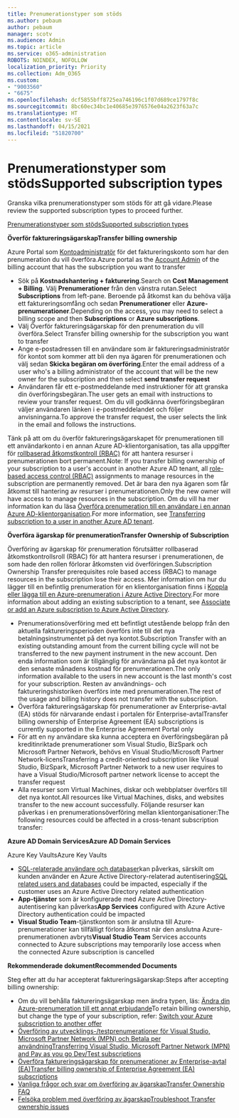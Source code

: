 ```yaml
---
title: Prenumerationstyper som stöds
ms.author: pebaum
author: pebaum
manager: scotv
ms.audience: Admin
ms.topic: article
ms.service: o365-administration
ROBOTS: NOINDEX, NOFOLLOW
localization_priority: Priority
ms.collection: Adm_O365
ms.custom:
- "9003560"
- "6675"
ms.openlocfilehash: dcf5855bff8725ea746196c1f07d689ce1797f8c
ms.sourcegitcommit: 8bc60ec34bc1e40685e3976576e04a2623f63a7c
ms.translationtype: HT
ms.contentlocale: sv-SE
ms.lasthandoff: 04/15/2021
ms.locfileid: "51820700"
---
```

# <a name="supported-subscription-types"></a><span data-ttu-id="73d2e-102">Prenumerationstyper som stöds</span><span class="sxs-lookup"><span data-stu-id="73d2e-102">Supported subscription types</span></span>

<span data-ttu-id="73d2e-103">Granska vilka prenumerationstyper som stöds för att gå vidare.</span><span class="sxs-lookup"><span data-stu-id="73d2e-103">Please review the supported subscription types to proceed further.</span></span>

[<span data-ttu-id="73d2e-104">Prenumerationstyper som stöds</span><span class="sxs-lookup"><span data-stu-id="73d2e-104">Supported subscription types</span></span>](https://docs.microsoft.com/azure/billing/billing-subscription-transfer?WT.mc_id=Portal-Microsoft_Azure_Support#supported-subscription-types)

<span data-ttu-id="73d2e-105">**Överför faktureringsägarskap**</span><span class="sxs-lookup"><span data-stu-id="73d2e-105">**Transfer billing ownership**</span></span>

<span data-ttu-id="73d2e-106">Azure Portal som [Kontoadministratör](https://ms.portal.azure.com/) för det faktureringskonto som har den prenumeration du vill överföra.</span><span class="sxs-lookup"><span data-stu-id="73d2e-106">Azure portal as the [Account Admin](https://ms.portal.azure.com/) of the billing account that has the subscription you want to transfer</span></span>

- <span data-ttu-id="73d2e-107">Sök på **Kostnadshantering + fakturering**.</span><span class="sxs-lookup"><span data-stu-id="73d2e-107">Search on **Cost Management + Billing**.</span></span> <span data-ttu-id="73d2e-108">Välj **Prenumerationer** från den vänstra rutan.</span><span class="sxs-lookup"><span data-stu-id="73d2e-108">Select **Subscriptions** from left-pane.</span></span> <span data-ttu-id="73d2e-109">Beroende på åtkomst kan du behöva välja ett faktureringsomfång och sedan **Prenumerationer** eller **Azure-prenumerationer**.</span><span class="sxs-lookup"><span data-stu-id="73d2e-109">Depending on the access, you may need to select a billing scope and then **Subscriptions** or **Azure subscriptions**.</span></span>
- <span data-ttu-id="73d2e-110">Välj Överför faktureringsägarskap för den prenumeration du vill överföra.</span><span class="sxs-lookup"><span data-stu-id="73d2e-110">Select Transfer billing ownership for the subscription you want to transfer</span></span>
- <span data-ttu-id="73d2e-111">Ange e-postadressen till en användare som är faktureringsadministratör för kontot som kommer att bli den nya ägaren för prenumerationen och välj sedan **Skicka begäran om överföring**.</span><span class="sxs-lookup"><span data-stu-id="73d2e-111">Enter the email address of a user who's a billing administrator of the account that will be the new owner for the subscription and then select **send transfer request**</span></span>
- <span data-ttu-id="73d2e-112">Användaren får ett e-postmeddelande med instruktioner för att granska din överföringsbegäran.</span><span class="sxs-lookup"><span data-stu-id="73d2e-112">The user gets an email with instructions to review your transfer request.</span></span> <span data-ttu-id="73d2e-113">Om du vill godkänna överföringsbegäran väljer användaren länken i e-postmeddelandet och följer anvisningarna.</span><span class="sxs-lookup"><span data-stu-id="73d2e-113">To approve the transfer request, the user selects the link in the email and follows the instructions.</span></span>

<span data-ttu-id="73d2e-114">Tänk på att om du överför faktureringsägarskapet för prenumerationen till ett användarkonto i en annan Azure AD-klientorganisation, tas alla uppgifter för [rollbaserad åtkomstkontroll (RBAC)](https://docs.microsoft.com/azure/role-based-access-control/overview?WT.mc_id=Portal-Microsoft_Azure_Support) för att hantera resurser i prenumerationen bort permanent.</span><span class="sxs-lookup"><span data-stu-id="73d2e-114">Note: If you transfer billing ownership of your subscription to a user's account in another Azure AD tenant, all [role-based access control (RBAC)](https://docs.microsoft.com/azure/role-based-access-control/overview?WT.mc_id=Portal-Microsoft_Azure_Support) assignments to manage resources in the subscription are permanently removed.</span></span> <span data-ttu-id="73d2e-115">Det är bara den nya ägaren som får åtkomst till hantering av resurser i prenumerationen.</span><span class="sxs-lookup"><span data-stu-id="73d2e-115">Only the new owner will have access to manage resources in the subscription.</span></span> <span data-ttu-id="73d2e-116">Om du vill ha mer information kan du läsa [Överföra prenumeration till en användare i en annan Azure AD-klientorganisation](https://docs.microsoft.com/azure/active-directory/managed-identities-azure-resources/known-issues?WT.mc_id=Portal-Microsoft_Azure_Support).</span><span class="sxs-lookup"><span data-stu-id="73d2e-116">For more information, see [Transferring subscription to a user in another Azure AD tenant](https://docs.microsoft.com/azure/active-directory/managed-identities-azure-resources/known-issues?WT.mc_id=Portal-Microsoft_Azure_Support).</span></span>

<span data-ttu-id="73d2e-117">**Överföra ägarskap för prenumeration**</span><span class="sxs-lookup"><span data-stu-id="73d2e-117">**Transfer Ownership of Subscription**</span></span>

<span data-ttu-id="73d2e-118">Överföring av ägarskap för prenumeration förutsätter rollbaserad åtkomstkontrollsroll (RBAC) för att hantera resurser i prenumerationen, de som hade den rollen förlorar åtkomsten vid överföringen.</span><span class="sxs-lookup"><span data-stu-id="73d2e-118">Subscription Ownership Transfer prerequisites role based access (RBAC) to manage resources in the subscription lose their access.</span></span> <span data-ttu-id="73d2e-119">Mer information om hur du lägger till en befintlig prenumeration för en klientorganisation finns i [Koppla eller lägga till en Azure-prenumeration i Azure Active Directory](https://docs.microsoft.com/azure/active-directory/fundamentals/active-directory-how-subscriptions-associated-directory?WT.mc_id=Portal-Microsoft_Azure_Support).</span><span class="sxs-lookup"><span data-stu-id="73d2e-119">For more information about adding an existing subscription to a tenant, see [Associate or add an Azure subscription to Azure Active Directory](https://docs.microsoft.com/azure/active-directory/fundamentals/active-directory-how-subscriptions-associated-directory?WT.mc_id=Portal-Microsoft_Azure_Support).</span></span>

- <span data-ttu-id="73d2e-120">Prenumerationsöverföring med ett befintligt utestående belopp från den aktuella faktureringsperioden överförs inte till det nya betalningsinstrumentet på det nya kontot.</span><span class="sxs-lookup"><span data-stu-id="73d2e-120">Subscription Transfer with an existing outstanding amount from the current billing cycle will not be transferred to the new payment instrument in the new account.</span></span> <span data-ttu-id="73d2e-121">Den enda information som är tillgänglig för användarna på det nya kontot är den senaste månadens kostnad för prenumerationen.</span><span class="sxs-lookup"><span data-stu-id="73d2e-121">The only information available to the users in new account is the last month's cost for your subscription.</span></span> <span data-ttu-id="73d2e-122">Resten av användnings- och faktureringshistoriken överförs inte med prenumerationen.</span><span class="sxs-lookup"><span data-stu-id="73d2e-122">The rest of the usage and billing history does not transfer with the subscription.</span></span>
- <span data-ttu-id="73d2e-123">Överföra faktureringsägarskap för prenumerationer av Enterprise-avtal (EA) stöds för närvarande endast i portalen för Enterprise-avtal</span><span class="sxs-lookup"><span data-stu-id="73d2e-123">Transfer billing ownership of Enterprise Agreement (EA) subscriptions is currently supported in the Enterprise Agreement Portal only</span></span>
- <span data-ttu-id="73d2e-124">För att en ny användare ska kunna acceptera en överföringsbegäran på kreditinriktade prenumerationer som Visual Studio, BizSpark och Microsoft Partner Network, behövs en Visual Studio/Microsoft Partner Network-licens</span><span class="sxs-lookup"><span data-stu-id="73d2e-124">Transferring a credit-oriented subscription like Visual Studio, BizSpark, Microsoft Partner Network to a new user requires to have a Visual Studio/Microsoft partner network license to accept the transfer request</span></span>
- <span data-ttu-id="73d2e-125">Alla resurser som Virtual Machines, diskar och webbplatser överförs till det nya kontot.</span><span class="sxs-lookup"><span data-stu-id="73d2e-125">All resources like Virtual Machines, disks, and websites transfer to the new account successfully.</span></span> <span data-ttu-id="73d2e-126">Följande resurser kan påverkas i en prenumerationsöverföring mellan klientorganisationer:</span><span class="sxs-lookup"><span data-stu-id="73d2e-126">The following resources could be affected in a cross-tenant subscription transfer:</span></span>

<span data-ttu-id="73d2e-127">**Azure AD Domain Services**</span><span class="sxs-lookup"><span data-stu-id="73d2e-127">**Azure AD Domain Services**</span></span>

<span data-ttu-id="73d2e-128">Azure Key Vaults</span><span class="sxs-lookup"><span data-stu-id="73d2e-128">Azure Key Vaults</span></span>

- <span data-ttu-id="73d2e-129">[SQL-relaterade användare och databaser](https://docs.microsoft.com/azure/sql-database/sql-database-aad-authentication-configure?WT.mc_id=Portal-Microsoft_Azure_Support)kan påverkas, särskilt om kunden använder en Azure Active Directory-relaterad autentisering</span><span class="sxs-lookup"><span data-stu-id="73d2e-129">[SQL related users and databases](https://docs.microsoft.com/azure/sql-database/sql-database-aad-authentication-configure?WT.mc_id=Portal-Microsoft_Azure_Support) could be impacted, especially if the customer uses an Azure Active Directory related authentication</span></span>
- <span data-ttu-id="73d2e-130">**App-tjänster** som är konfigurerade med Azure Active Directory-autentisering kan påverkas</span><span class="sxs-lookup"><span data-stu-id="73d2e-130">**App Services** configured with Azure Active Directory authentication could be impacted</span></span>
- <span data-ttu-id="73d2e-131">**Visual Studio Team**-tjänstkonton som är anslutna till Azure-prenumerationer kan tillfälligt förlora åtkomst när den anslutna Azure-prenumerationen avbryts</span><span class="sxs-lookup"><span data-stu-id="73d2e-131">**Visual Studio Team** Services accounts connected to Azure subscriptions may temporarily lose access when the connected Azure subscription is cancelled</span></span>

<span data-ttu-id="73d2e-132">**Rekommenderade dokument**</span><span class="sxs-lookup"><span data-stu-id="73d2e-132">**Recommended Documents**</span></span>

<span data-ttu-id="73d2e-133">Steg efter att du har accepterat faktureringsägarskap:</span><span class="sxs-lookup"><span data-stu-id="73d2e-133">Steps after accepting billing ownership:</span></span>

- <span data-ttu-id="73d2e-134">Om du vill behålla faktureringsägarskap men ändra typen, läs: [Ändra din Azure-prenumeration till ett annat erbjudande](https://docs.microsoft.com/azure/billing/billing-how-to-switch-azure-offer?WT.mc_id=Portal-Microsoft_Azure_Support)</span><span class="sxs-lookup"><span data-stu-id="73d2e-134">To retain billing ownership, but change the type of your subscription, refer: [Switch your Azure subscription to another offer](https://docs.microsoft.com/azure/billing/billing-how-to-switch-azure-offer?WT.mc_id=Portal-Microsoft_Azure_Support)</span></span>
- [<span data-ttu-id="73d2e-135">Överföring av utvecklings-/testprenumerationer för Visual Studio, Microsoft Partner Network (MPN) och Betala per användning</span><span class="sxs-lookup"><span data-stu-id="73d2e-135">Transferring Visual Studio, Microsoft Partner Network (MPN) and Pay as you go Dev/Test subscriptions</span></span>](https://docs.microsoft.com/azure/billing/billing-subscription-transfer?WT.mc_id=Portal-Microsoft_Azure_Support#transferring-visual-studio-microsoft-partner-network-mpn-and-pay-as-you-go-devtest-subscriptions)
- [<span data-ttu-id="73d2e-136">Överföra faktureringsägarskap för prenumerationer av Enterprise-avtal (EA)</span><span class="sxs-lookup"><span data-stu-id="73d2e-136">Transfer billing ownership of Enterprise Agreement (EA) subscriptions</span></span>](https://docs.microsoft.com/azure/billing/billing-subscription-transfer?WT.mc_id=Portal-Microsoft_Azure_Support#transfer-billing-ownership-of-enterprise-agreement-ea-subscriptions)
- [<span data-ttu-id="73d2e-137">Vanliga frågor och svar om överföring av ägarskap</span><span class="sxs-lookup"><span data-stu-id="73d2e-137">Transfer Ownership FAQ</span></span>](https://docs.microsoft.com/azure/billing/billing-subscription-transfer?WT.mc_id=Portal-Microsoft_Azure_Support#frequently-asked-questions-faq-for-senders)
- [<span data-ttu-id="73d2e-138">Felsöka problem med överföring av ägarskap</span><span class="sxs-lookup"><span data-stu-id="73d2e-138">Troubleshoot Transfer ownership issues</span></span>](https://docs.microsoft.com/azure/billing/billing-subscription-transfer?WT.mc_id=Portal-Microsoft_Azure_Support#troubleshooting)